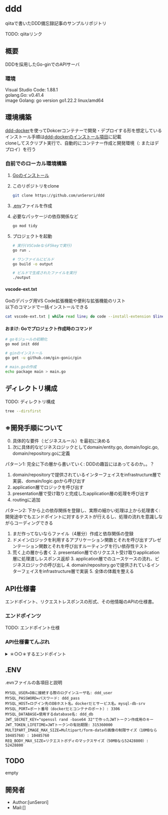# ddd

qiitaで書いたDDD備忘録記事のサンプルリポジトリ

TODO: qiitaリンク

## 概要

DDDを採用したGo-ginでのAPIサーバ

### 環境

Visual Studio Code: 1.88.1  
golang.Go: v0.41.4  
image Golang: go version go1.22.2 linux/amd64

## 環境構築

[ddd-docker](https://github.com/unSerori/ddd-docker)を使ってDokcerコンテナーで開発・デプロイする形を想定している  
インストール手順は[ddd-dockerのインストール項目](https://github.com/unSerori/ddd-docker/blob/main/README.md#インストール)に記載  
cloneしてスクリプト実行で、自動的にコンテナー作成と開発環境（: またはデプロイ）を行う  

### 自前でのローカル環境構築

1. [Goのインストール](https://go.dev/doc/install)
2. このリポジトリをclone

    ```bash
    git clone https://github.com/unSerori/ddd
    ```

3. [.env](#env)ファイルを作成
4. 必要なパッケージの依存関係など

    ```bash
    go mod tidy
    ```

5. プロジェクトを起動

    ```bash
    # 実行(VSCodeならF5keyで実行)
    go run .

    # ワンファイルにビルド
    go build -o output 

    # ビルドで生成されたファイルを実行
    ./output
    ```

#### vscode-ext.txt

Goのデバッグ用VS Code拡張機能や便利な拡張機能のリスト  
以下のコマンドで一括インストールできる

```bash
cat vscode-ext.txt | while read line; do code --install-extension $line; done
```

#### おまけ: Goでプロジェクト作成時のコマンド

```bash
# goモジュールの初期化
go mod init ddd

# ginのインストール
go get -u github.com/gin-gonic/gin

# main.goの作成
echo package main > main.go
```

## ディレクトリ構成

TODO: ディレクトリ構成

```bash
tree --dirsfirst
```

## ※開発手順について

0. 具体的な要件（:ビジネスルール）を最初に決める
1. 次に具体的なビジネスロジックとしてdomain/entity.go, domain/logic.go, domain/repository.goに定義

パターン1: 完全に下の層から書いていく: DDDの趣旨にはあってるのか。。？

1. domain/repositoryで提供されているインターフェイスをinfrastructure層で実装、domain/logic.goから呼び出す
2. application層でロジックを呼び出す
3. presentation層で受け取りと完成したapplication層の処理を呼び出す
4. routingに追加

パターン2: 下から上の依存関係を登録し、実際の細かい処理は上から処理書く: 開発途中でもエンドポイントに対するテストが行えるし、処理の流れを意識しながらコーディングできる

1. まだ作ってないならファイル（4層分）作成と依存関係の登録
2. ドメインロジックを利用するアプリケーション関数とそれを呼び出すプレゼンテーション関数とそれを呼び出すルーティングを行い依存性テスト
3. 荒く上の層から書く
    2. presentation層でのリクエスト受け取りapplication層に処理渡しレスポンス返却
    3. application層でのユースケースの流れ、ビジネスロジックの呼び出し
    4. domain/repository.goで提供されているインターフェイスをinfrastructure層で実装
    5. 全体の体裁を整える

## API仕様書

エンドポイント、リクエストレスポンスの形式、その他情報のAPIの仕様書。

### エンドポインツ

TODO: エンドポイント仕様

### API仕様書てんぷれ

<details>
  <summary>＊○○＊するエンドポイント</summary>

- **URL:** `/＊エンドポイントパス＊`
- **メソッド:** ＊HTTPメソッド名＊
- **説明:** ＊○○＊
- **リクエスト:**
  - ヘッダー:
    - `＊HTTPヘッダー名＊`: ＊HTTPヘッダー値＊
  - ボディ:
    ＊さまざまな形式のボディ値＊

- **レスポンス:**
  - ステータスコード: ＊ステータスコード ステータスメッセージ＊
    - ボディ:
      ＊さまざまな形式のレスポンスデータ（基本はJSON）＊

      ```json
      {
        "srvResMsg":  "レスポンスステータスメッセージ",
        "srvResData": {
        
        },
      }
      ```

</details>

## .ENV

.evnファイルの各項目と説明

```env:.env
MYSQL_USER=DBに接続する際のログインユーザ名: ddd_user
MYSQL_PASSWORD=パスワード: ddd_pass
MYSQL_HOST=ログイン先のDBホスト名。dockerだとサービス名。mysql-db-srv
MYSQL_PORT=ポート番号（dockerだとコンテナのポート）: 3306
MYSQL_DATABASE=使用するdatabase名: ddd_db
JWT_SECRET_KEY="openssl rand -base64 32"で作ったJWTトークン作成用のキー
JWT_TOKEN_LIFETIME=JWTトークンの有効期限: 315360000
MULTIPART_IMAGE_MAX_SIZE=Multipart/form-dataの画像の制限サイズ（10MBなら10485760）: 10485760
REQ_BODY_MAX_SIZE=リクエストボディのマックスサイズ（50MBなら52428800）: 52428800
```

## TODO

empty

## 開発者

- Author:[unSerori]
- Mail:[]
